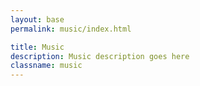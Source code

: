 ```yaml
---
layout: base
permalink: music/index.html

title: Music
description: Music description goes here
classname: music
---
```


<av-player video="Lrle0x_DHBM"></av-player>
<av-player video="5X-Mrc2l1d0"></av-player>
<av-player video="ViwtNLUqkMY"></av-player>

<style>
av-player {
  display: grid;
  grid: auto auto / auto;
  max-inline-size: 30rem;
}

av-player > iframe {
  aspect-ratio: 16 / 9;
  block-size: auto;
  grid-area: 1 / 1;
  inline-size: 100%;
  place-self: center;
}

av-player > button {
  appearance: none;
  background-color: #eee;
  block-size: 2.75rem;
  border: none;
  border-radius: 2.75rem;
  cursor: pointer;
  grid-area: 2 / 1;
  outline: none;
  padding-inline: 1rem;
  place-self: center;
}
</style>

<script>
// Attach a <script> element for the YouTube API.
const script = document.createElement('script');
script.src = 'https://www.youtube.com/iframe_api';
document.body.appendChild(script);

// Get all the custom elment IDs for generating HTML and video objects.
const elements = document.querySelectorAll('av-player');
const ids = [...elements].map(element => element.getAttribute('video'));

// Inject elements for <iframe> replacement. The YouTube API doesn't like
// multi-line template literals, hence the multiple lines of innerHTML.
for (const [index, element] of elements.entries()) {
  element.innerHTML = `<div id="${ids[index]}"></div>`;
  element.innerHTML += '<button>Play</button>';
}

// Save references to all the buttons for updating their labels on click.
const buttons = document.querySelectorAll('av-player > button');

// Single listener for all clicks.
const clickHandler = handleClick.bind(this);

// Empty array for saving all the video objects created by the YouTube API.
const videos = [];

/**
 * Makes a new Player for each video, then add a 'click' handler for
 * play/pause control over all videos.
 */
function onYouTubeIframeAPIReady() {
	for (const id of ids) {
		const player = new YT.Player(id, {
      videoId: id,
			events: {
				onReady: onReady,
        onStateChange: onStateChange,
			},
      playerVars: {
        'controls': 0,
        'fs': 0,
        'playsinline': 1,
      },
		});
	}

  document.addEventListener('click', clickHandler);
}

/**
 * Saves all the generated video objects on the page for auto-toggling their
 * play/pause state.
 */
function onReady(event) {
	videos.push(event.target);
}

function onStateChange(event) {
  const state = event.data;
  console.log('state', state);

  switch (state) {
    case 0:  // ended
    case 2:  // paused
      pauseAllVideos();
      break;
    case 1:  // playing
      updatePlayingButton();
      break;
    case 3:  // buffering
    case 5:  // video cued
      break;
    default:
      break;
  }
}

/**
 * Pauses all the videos and resets their <button> labels. 
 */
function pauseAllVideos() {
  buttons.forEach(button => button.textContent = 'Play');
  videos.forEach(video => video.pauseVideo());
}

function updatePlayingButton() {
  console.log('updatePlayingButton()');
}

/**
 * Gets the click target and updates the rest of the DOM if a play/pause
 * <button> was clicks.
 */ 
function handleClick(event) {
  const target = event.composedPath()[0];

  if (target.tagName.toLowerCase() !== 'button') return;

  let label = 'Pause';
  const iframe = target.previousElementSibling || target.nextElementSibling;
  const current = videos.find(video => video.g.id === iframe.id);

  if (target.textContent === 'Play') {
    pauseAllVideos();
    current.playVideo();
  } else {
    current.pauseVideo();
    label = 'Play';
  }
  target.textContent = label;
}
</script>
